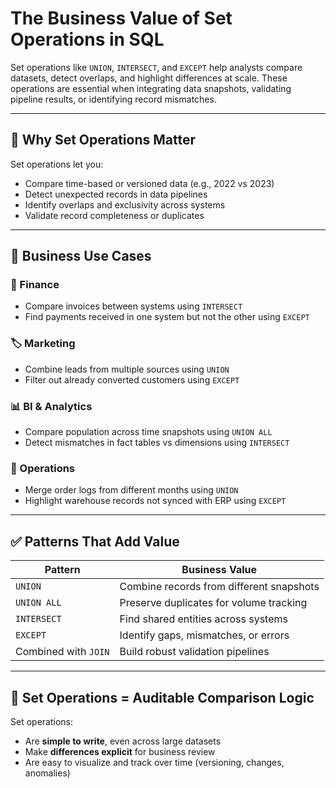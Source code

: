 # The Business Value of Set Operations in SQL

Set operations like `UNION`, `INTERSECT`, and `EXCEPT` help analysts compare datasets, detect overlaps, and highlight differences at scale. These operations are essential when integrating data snapshots, validating pipeline results, or identifying record mismatches.

---

## 🧠 Why Set Operations Matter

Set operations let you:
- Compare time-based or versioned data (e.g., 2022 vs 2023)
- Detect unexpected records in data pipelines
- Identify overlaps and exclusivity across systems
- Validate record completeness or duplicates

---

## 💼 Business Use Cases

### 🧾 Finance
- Compare invoices between systems using `INTERSECT`
- Find payments received in one system but not the other using `EXCEPT`

### 🏷️ Marketing
- Combine leads from multiple sources using `UNION`
- Filter out already converted customers using `EXCEPT`

### 📊 BI & Analytics
- Compare population across time snapshots using `UNION ALL`
- Detect mismatches in fact tables vs dimensions using `INTERSECT`

### 📅 Operations
- Merge order logs from different months using `UNION`
- Highlight warehouse records not synced with ERP using `EXCEPT`

---

## ✅ Patterns That Add Value

| Pattern           | Business Value                                 |
|-------------------|------------------------------------------------|
| `UNION`           | Combine records from different snapshots        |
| `UNION ALL`       | Preserve duplicates for volume tracking         |
| `INTERSECT`       | Find shared entities across systems             |
| `EXCEPT`          | Identify gaps, mismatches, or errors            |
| Combined with `JOIN` | Build robust validation pipelines            |

---

## 🔁 Set Operations = Auditable Comparison Logic

Set operations:
- Are **simple to write**, even across large datasets  
- Make **differences explicit** for business review  
- Are easy to visualize and track over time (versioning, changes, anomalies)
